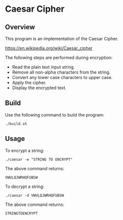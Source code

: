 # Caesar Cipher
## Overview
This program is an implementation of the Caesar Cipher.

https://en.wikipedia.org/wiki/Caesar_cipher

The following steps are performed during encryption:
- Read the plain text input string.
- Remove all non-alpha characters from the string.
- Convert any lower case characters to upper case.
- Apply the cipher.
- Display the encrypted text.

## Build
Use the following command to build the program:
```
./build.sh
```

## Usage
To encrypt a string:
```
./caesar -e "STRING TO ENCRYPT"
```

The above command returns:
```
VWULQJWRHQFUBSW
```

To decrypt a string:
```
./caesar -d VWULQJWRHQFUBSW
```

The above command returns:
```
STRINGTOENCRYPT
```